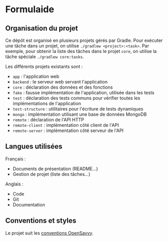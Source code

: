 # Formulaide

## Organisation du projet

Ce dépôt est organisé en plusieurs projets gérés par Gradle.
Pour exécuter une tâche dans un projet, on utilise `./gradlew <project>:<task>`.
Par exemple, pour obtenir la liste des tâches dans le projet `core`, on utilise la tâche spéciale `./gradlew core:tasks`.

Les différents projets existants sont :

- `app` : l'application web
- `backend` : le serveur web servant l'application
- `core` : déclaration des données et des fonctions
- `fake` : fausse implémentation de l'application, utilisée dans les tests
- `test` : déclaration des tests communs pour vérifier toutes les implémentations de l'application
- `test-structure` : utilitaires pour l'écriture de tests dynamiques
- `mongo` : implémentation utilisant une base de données MongoDB
- `remote` : déclaration de l'API HTTP
- `remote-client` : implémentation côté client de l'API
- `remote-server` : implémentation côté serveur de l'API

## Langues utilisées

Français :

- Documents de présentation (README…)
- Gestion de projet (liste des tâches…)

Anglais :

- Code
- Git
- Documentation

## Conventions et styles

Le projet suit les [conventions OpenSavvy](https://gitlab.com/opensavvy/wiki/-/blob/main/README.md).
